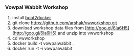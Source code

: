 ### Vowpal Wabbit Workshop

1.  install [boot2docker](https://github.com/boot2docker/osx-installer/releases)
2.  git clone https://github.com/arshak/vwworkshop.git
3.  download workshop data files from [http://goo.gl/6Ia6H5](http://goo.gl/6Ia6H5) and unzip into vwworkshop
4.  cd vwworkshop
5.  docker build -t vowpalwabbit .
6.  docker run -t -i vowpalwabbit
